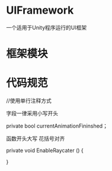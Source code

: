 # UIFramework
一个适用于Unity程序运行的UI框架
# 框架模块
      
# 代码规范

//使用单行注释方式

  字段一律采用小写开头
  
  private bool currentAnimationFininshed；
  
  函数开头大写 花括号对齐
  
  private void EnableRaycater () {
         

  }
